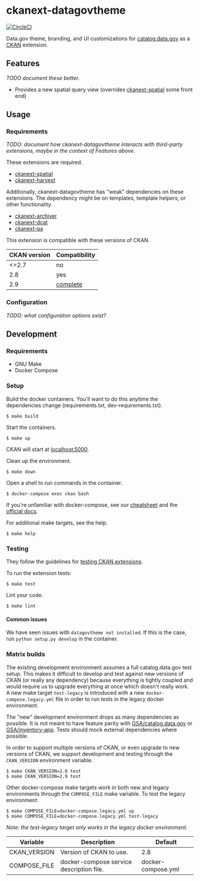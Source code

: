 # ckanext-datagovtheme

[![CircleCI](https://circleci.com/gh/GSA/ckanext-datagovtheme.svg?style=svg)](https://circleci.com/gh/GSA/ckanext-datagovtheme)

Data.gov theme, branding, and UI customizations for
[catalog.data.gov](https://catalog.data.gov/) as a [CKAN](https://ckan.org/)
extension.


## Features

_TODO document these better._

- Provides a new spatial query view (overrides [ckanext-spatial](https://github.com/ckan/ckanext-spatial) some front end)


## Usage


### Requirements

_TODO: document how ckanext-datagovtheme interacts with third-party extensions, maybe
in the context of Features above._

These extensions are required.

- [ckanext-spatial](https://github.com/gsa/ckanext-spatial)
- [ckanext-harvest](https://github.com/ckan/ckanext-harvest)

Additionally, ckanext-datagovtheme has "weak" dependencies on these extensions.
The dependency might be on templates, template helpers, or other functionality.

- [ckanext-archiver](https://github.com/ckan/ckanext-archiver)
- [ckanext-dcat](https://github.com/ckan/ckanext-dcat)
- [ckanext-qa](https://github.com/ckan/ckanext-qa)

This extension is compatible with these versions of CKAN.

CKAN version | Compatibility
------------ | -------------
<=2.7        | no
2.8          | yes
2.9          | [complete](https://github.com/GSA/datagov-ckan-multi/issues/567)


### Configuration

_TODO: what configuraiton options exist?_


## Development

### Requirements

- GNU Make
- Docker Compose


### Setup

Build the docker containers. You'll want to do this anytime the dependencies
change (requirements.txt, dev-requirements.txt).

    $ make build

Start the containers.

    $ make up

CKAN will start at [localhost:5000](http://localhost:5000).

Clean up the environment.

    $ make down

Open a shell to run commands in the container.

    $ docker-compose exec ckan bash

If you're unfamiliar with docker-compose, see our
[cheatsheet](https://github.com/GSA/datagov-deploy/wiki/Docker-Best-Practices#cheatsheet)
and the [official docs](https://docs.docker.com/compose/reference/).

For additional make targets, see the help.

    $ make help


### Testing

They follow the guidelines for [testing CKAN extensions](https://docs.ckan.org/en/2.8/extensions/testing-extensions.html#testing-extensions).

To run the extension tests:

    $ make test

Lint your code.

    $ make lint

#### Common issues

We have seen issues with `datagovtheme not installed`.
If this is the case, run `python setup.py develop` in the container.

### Matrix builds

The existing development environment assumes a full catalog.data.gov test setup. This makes
it difficult to develop and test against new versions of CKAN (or really any
dependency) because everything is tightly coupled and would require us to
upgrade everything at once which doesn't really work. A new make target
`test-legacy` is introduced with a new `docker-compose.legacy.yml` file in order
to run tests in the legacy docker environment.

The "new" development environment drops as many dependencies as possible. It is
not meant to have feature parity with
[GSA/catalog.data.gov](https://github.com/GSA/catalog.data.gov/) or
[GSA/inventory-app](https://github.com/GSA/inventory-app/). Tests should mock
external dependencies where possible.

In order to support multiple versions of CKAN, or even upgrade to new versions
of CKAN, we support development and testing through the `CKAN_VERSION`
environment variable.

    $ make CKAN_VERSION=2.8 test
    $ make CKAN_VERSION=2.9 test


Other docker-compose make targets work in both new and legacy environments through
the `COMPOSE_FILE` make variable. To test the legacy environment:

    $ make COMPOSE_FILE=docker-compose.legacy.yml up
    $ make COMPOSE_FILE=docker-compose.legacy.yml test-legacy

_Note: the test-legacy target only works in the legacy docker environment._

Variable | Description | Default
-------- | ----------- | -------
CKAN_VERSION | Version of CKAN to use. | 2.8
COMPOSE_FILE | docker-compose service description file. | docker-compose.yml
